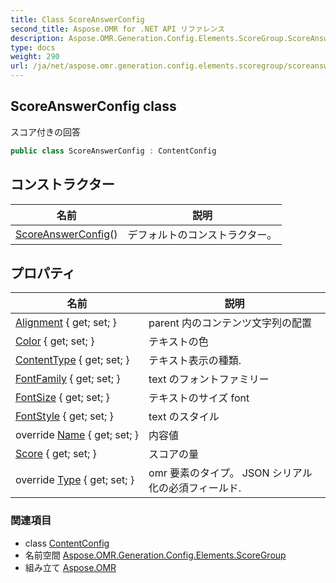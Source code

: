 ```yaml
---
title: Class ScoreAnswerConfig
second_title: Aspose.OMR for .NET API リファレンス
description: Aspose.OMR.Generation.Config.Elements.ScoreGroup.ScoreAnswerConfig クラス. スコア付きの回答
type: docs
weight: 290
url: /ja/net/aspose.omr.generation.config.elements.scoregroup/scoreanswerconfig/
---
```

## ScoreAnswerConfig class

スコア付きの回答

```csharp
public class ScoreAnswerConfig : ContentConfig
```

## コンストラクター

| 名前 | 説明 |
| --- | --- |
| [ScoreAnswerConfig](scoreanswerconfig/)() | デフォルトのコンストラクター。 |

## プロパティ

| 名前 | 説明 |
| --- | --- |
| [Alignment](../../aspose.omr.generation.config.elements/contentconfig/alignment/) { get; set; } | parent 内のコンテンツ文字列の配置 |
| [Color](../../aspose.omr.generation.config.elements/contentconfig/color/) { get; set; } | テキストの色 |
| [ContentType](../../aspose.omr.generation.config.elements/contentconfig/contenttype/) { get; set; } | テキスト表示の種類. |
| [FontFamily](../../aspose.omr.generation.config.elements/contentconfig/fontfamily/) { get; set; } | text のフォントファミリー |
| [FontSize](../../aspose.omr.generation.config.elements/contentconfig/fontsize/) { get; set; } | テキストのサイズ font |
| [FontStyle](../../aspose.omr.generation.config.elements/contentconfig/fontstyle/) { get; set; } | text のスタイル |
| override [Name](../../aspose.omr.generation.config.elements/contentconfig/name/) { get; set; } | 内容値 |
| [Score](../../aspose.omr.generation.config.elements.scoregroup/scoreanswerconfig/score/) { get; set; } | スコアの量 |
| override [Type](../../aspose.omr.generation.config.elements.scoregroup/scoreanswerconfig/type/) { get; set; } | omr 要素のタイプ。 JSON シリアル化の必須フィールド. |

### 関連項目

* class [ContentConfig](../../aspose.omr.generation.config.elements/contentconfig/)
* 名前空間 [Aspose.OMR.Generation.Config.Elements.ScoreGroup](../../aspose.omr.generation.config.elements.scoregroup/)
* 組み立て [Aspose.OMR](../../)


